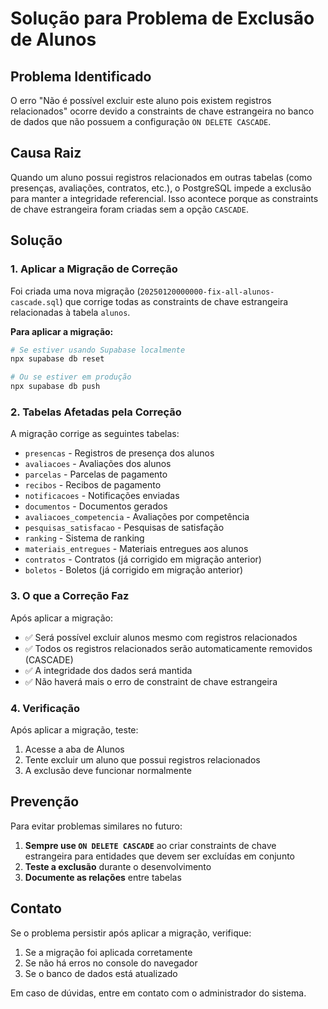 # Solução para Problema de Exclusão de Alunos

## Problema Identificado

O erro "Não é possível excluir este aluno pois existem registros relacionados" ocorre devido a constraints de chave estrangeira no banco de dados que não possuem a configuração `ON DELETE CASCADE`.

## Causa Raiz

Quando um aluno possui registros relacionados em outras tabelas (como presenças, avaliações, contratos, etc.), o PostgreSQL impede a exclusão para manter a integridade referencial. Isso acontece porque as constraints de chave estrangeira foram criadas sem a opção `CASCADE`.

## Solução

### 1. Aplicar a Migração de Correção

Foi criada uma nova migração (`20250120000000-fix-all-alunos-cascade.sql`) que corrige todas as constraints de chave estrangeira relacionadas à tabela `alunos`.

**Para aplicar a migração:**

```bash
# Se estiver usando Supabase localmente
npx supabase db reset

# Ou se estiver em produção
npx supabase db push
```

### 2. Tabelas Afetadas pela Correção

A migração corrige as seguintes tabelas:

- `presencas` - Registros de presença dos alunos
- `avaliacoes` - Avaliações dos alunos
- `parcelas` - Parcelas de pagamento
- `recibos` - Recibos de pagamento
- `notificacoes` - Notificações enviadas
- `documentos` - Documentos gerados
- `avaliacoes_competencia` - Avaliações por competência
- `pesquisas_satisfacao` - Pesquisas de satisfação
- `ranking` - Sistema de ranking
- `materiais_entregues` - Materiais entregues aos alunos
- `contratos` - Contratos (já corrigido em migração anterior)
- `boletos` - Boletos (já corrigido em migração anterior)

### 3. O que a Correção Faz

Após aplicar a migração:

- ✅ Será possível excluir alunos mesmo com registros relacionados
- ✅ Todos os registros relacionados serão automaticamente removidos (CASCADE)
- ✅ A integridade dos dados será mantida
- ✅ Não haverá mais o erro de constraint de chave estrangeira

### 4. Verificação

Após aplicar a migração, teste:

1. Acesse a aba de Alunos
2. Tente excluir um aluno que possui registros relacionados
3. A exclusão deve funcionar normalmente

## Prevenção

Para evitar problemas similares no futuro:

1. **Sempre use `ON DELETE CASCADE`** ao criar constraints de chave estrangeira para entidades que devem ser excluídas em conjunto
2. **Teste a exclusão** durante o desenvolvimento
3. **Documente as relações** entre tabelas

## Contato

Se o problema persistir após aplicar a migração, verifique:

1. Se a migração foi aplicada corretamente
2. Se não há erros no console do navegador
3. Se o banco de dados está atualizado

Em caso de dúvidas, entre em contato com o administrador do sistema.